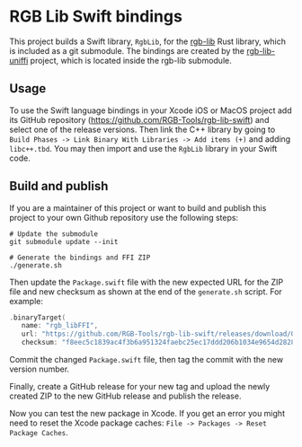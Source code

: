 # RGB Lib Swift bindings

This project builds a Swift library, `RgbLib`, for the [rgb-lib]
Rust library, which is included as a git submodule. The bindings are created by
the [rgb-lib-uniffi] project, which is located inside the rgb-lib submodule.

## Usage

To use the Swift language bindings in your Xcode iOS or MacOS project add
its GitHub repository (https://github.com/RGB-Tools/rgb-lib-swift) and select
one of the release versions.
Then link the C++ library by going to
`Build Phases -> Link Binary With Libraries -> Add items (+)` and adding
`libc++.tbd`.
You may then import and use the `RgbLib` library in your Swift code.

## Build and publish

If you are a maintainer of this project or want to build and publish this
project to your own Github repository use the following steps:

```shell
# Update the submodule
git submodule update --init

# Generate the bindings and FFI ZIP
./generate.sh
```

Then update the `Package.swift` file with the new expected URL for the ZIP
file and new checksum as shown at the end of the `generate.sh` script.
For example:
```swift
.binaryTarget(
   name: "rgb_libFFI",
   url: "https://github.com/RGB-Tools/rgb-lib-swift/releases/download/0.3.0-alpha.8/rgb_libFFI.xcframework.zip",
   checksum: "f8eec5c1839ac4f3b6a951324faebc25ec17ddd206b1034e9654d2828be8cc76"),
```

Commit the changed `Package.swift` file, then tag the commit with the new
version number.

Finally, create a GitHub release for your new tag and upload the newly created
ZIP to the new GitHub release and publish the release.

Now you can test the new package in Xcode.
If you get an error you might need to reset the Xcode package caches:
`File -> Packages -> Reset Package Caches`.


[rgb-lib]: https://github.com/RGB-Tools/rgb-lib
[rgb-lib-uniffi]: https://github.com/RGB-Tools/rgb-lib/tree/master/bindings/uniffi
